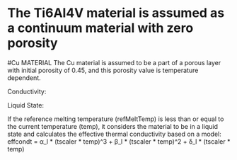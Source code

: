 # The Ti6Al4V material is assumed as a continuum material with zero porosity


#Cu MATERIAL
  The Cu material is assumed to be a part of a porous layer with initial porosity of 0.45, and this porosity value is temperature dependent.
  
  Conductivity:
  
  Liquid State:
  
If the reference melting temperature (refMeltTemp) is less than or equal to the current temperature (temp), it considers the material to be in a liquid state and calculates the effective thermal conductivity based on a model:
effcondt = α_l * (tscaler * temp)^3 + β_l * (tscaler * temp)^2 + δ_l * (tscaler * temp)

